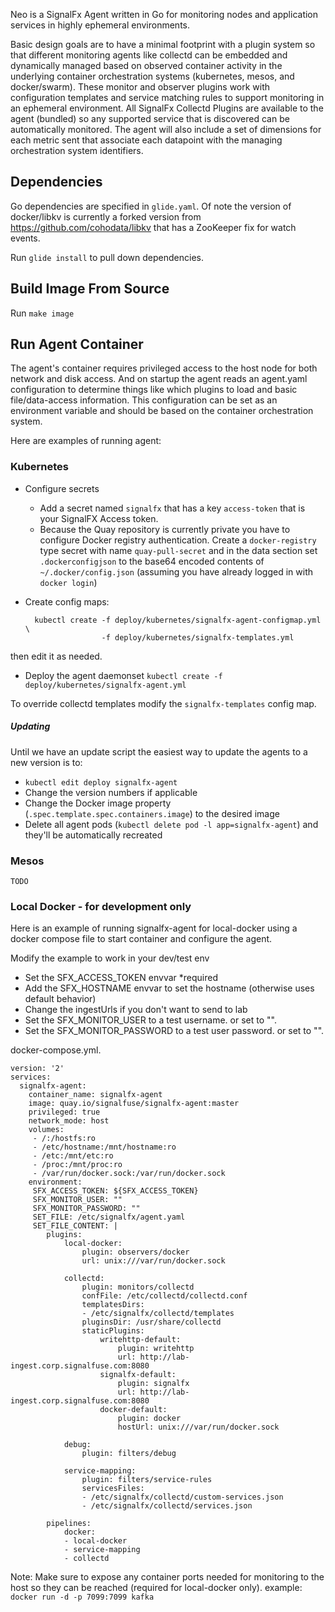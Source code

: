 Neo is a SignalFx Agent written in Go for monitoring nodes and application services in highly ephemeral environments.

Basic design goals are to have a minimal footprint with a plugin system so
that different monitoring agents like collectd can be embedded and dynamically
managed based on observed container activity in the underlying container
orchestration systems (kubernetes, mesos, and docker/swarm). These monitor and
observer plugins work with configuration templates and service matching
rules to support monitoring in an ephemeral environment. All SignalFx Collectd
Plugins are available to the agent (bundled) so any supported service that is discovered
can be automatically monitored. The agent will also include a set of dimensions
for each metric sent that associate each datapoint with the managing orchestration
system identifiers.

## Dependencies

Go dependencies are specified in `glide.yaml`. Of note the version of docker/libkv is currently a forked version from https://github.com/cohodata/libkv that has a ZooKeeper fix for watch events.

Run `glide install` to pull down dependencies.

## Build Image From Source

Run `make image`

## Run Agent Container

The agent's container requires privileged access to the host node for both network and disk access.
And on startup the agent reads an agent.yaml configuration to determine things like which plugins to load and basic file/data-access information.
This configuration can be set as an environment variable and should be based on the container orchestration system.

Here are examples of running agent:

### Kubernetes
* Configure secrets
    * Add a secret named `signalfx` that has a key `access-token` that is your SignalFX Access token.
    * Because the Quay repository is currently private you have to configure Docker registry authentication. Create a `docker-registry` type secret with name `quay-pull-secret` and in the data section set `.dockerconfigjson` to the base64 encoded contents of `~/.docker/config.json` (assuming you have already logged in with `docker login`)
* Create config maps:

        kubectl create -f deploy/kubernetes/signalfx-agent-configmap.yml \
                       -f deploy/kubernetes/signalfx-templates.yml
 then edit it as needed.
* Deploy the agent daemonset
    `kubectl create -f deploy/kubernetes/signalfx-agent.yml`

To override collectd templates modify the `signalfx-templates` config map.

##### Updating
Until we have an update script the easiest way to update the agents to a new version is to:

* `kubectl edit deploy signalfx-agent`
* Change the version numbers if applicable
* Change the Docker image property (`.spec.template.spec.containers.image`) to the desired image
* Delete all agent pods (`kubectl delete pod -l app=signalfx-agent`) and they'll be automatically recreated

### Mesos
```
TODO
```

### Local Docker - for development only

Here is an example of running signalfx-agent for local-docker using a docker compose file to start container and configure the agent.

Modify the example to work in your dev/test env
* Set the SFX_ACCESS_TOKEN envvar *required
* Add the SFX_HOSTNAME envvar to set the hostname (otherwise uses default behavior)
* Change the ingestUrls if you don't want to send to lab
* Set the SFX_MONITOR_USER to a test username.  or set to "".
* Set the SFX_MONITOR_PASSWORD to a test user password.  or set to "".

docker-compose.yml.
```
version: '2'
services:
  signalfx-agent:
    container_name: signalfx-agent
    image: quay.io/signalfuse/signalfx-agent:master
    privileged: true
    network_mode: host
    volumes:
     - /:/hostfs:ro
     - /etc/hostname:/mnt/hostname:ro
     - /etc:/mnt/etc:ro
     - /proc:/mnt/proc:ro
     - /var/run/docker.sock:/var/run/docker.sock
    environment:
     SFX_ACCESS_TOKEN: ${SFX_ACCESS_TOKEN}
     SFX_MONITOR_USER: ""
     SFX_MONITOR_PASSWORD: ""
     SET_FILE: /etc/signalfx/agent.yaml
     SET_FILE_CONTENT: |
        plugins:
            local-docker:
                plugin: observers/docker
                url: unix:///var/run/docker.sock

            collectd:
                plugin: monitors/collectd
                confFile: /etc/collectd/collectd.conf
                templatesDirs:
                - /etc/signalfx/collectd/templates
                pluginsDir: /usr/share/collectd
                staticPlugins:
                    writehttp-default:
                        plugin: writehttp
                        url: http://lab-ingest.corp.signalfuse.com:8080
                    signalfx-default:
                        plugin: signalfx
                        url: http://lab-ingest.corp.signalfuse.com:8080
                    docker-default:
                        plugin: docker
                        hostUrl: unix:///var/run/docker.sock

            debug:
                plugin: filters/debug

            service-mapping:
                plugin: filters/service-rules
                servicesFiles:
                - /etc/signalfx/collectd/custom-services.json
                - /etc/signalfx/collectd/services.json

        pipelines:
            docker:
            - local-docker
            - service-mapping
            - collectd
```

Note: Make sure to expose any container ports needed for monitoring to the host so they can be reached (required for local-docker only).
example: ```docker run -d -p 7099:7099 kafka```
